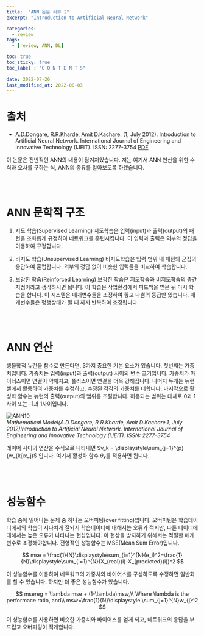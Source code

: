 ```yaml
---
title:  "ANN 논문 리뷰 2"
excerpt: "Introduction to Artificial Neural Network"

categories:
  - review
tags:
  - [review, ANN, DL]

toc: true
toc_sticky: true
toc_label : "C O N T E N T S"
 
date: 2022-07-26
last_modified_at: 2022-08-03
---  
```


# 출처
* A.D.Dongare, R.R.Kharde, Amit D.Kachare. (1, July 2012). Introduction to Artificial Neural Network. International Journal of Engineering and Innovative Technology (IJEIT). ISSN: 2277-3754 [PDF](https://citeseerx.ist.psu.edu/viewdoc/download?doi=10.1.1.1082.1323&rep=rep1&type=pdf)

이 논문은 전반적인  ANN의 내용이 담겨져있습니다. 저는 여기서 ANN 연산을 위한 수식과 오차를 구하는 식, ANN의 종류를 알아보도록 하겠습니다.

<br/><br/>

# ANN 문학적 구조
1. 지도 학습(Supervised Learning)
지도학습은 입력(input)과 출력(output)의 패턴을 조화롭게 규정하여 네트워크를 훈련시킵니다. 이 입력과 출력은 외부의 정답을 이용하여 규정합니다.  

2. 비지도 학습(Unsupervised Learning)
비지도학습은 입력 범위 내 패턴의 군집의 응답하여 훈렵합니다. 외부의 정답 없이 비슷한 입력들을 비교하여 학습합니다.  

3. 보강한 학습(Reinforced Learning)
보강한 학습은 지도학습과 비지도학습의 중간 지점이라고 생각하시면 됩니다. 이 학습은 작업환경에서 피드백을 받은 뒤 다시 학습을 합니다. 이 시스템은 매개변수들을 조정하여 좋고 나쁨의 등급만 있습니다. 매개변수들은 평행상태가 될 때 까지 반복하여 조정됩니다. 

<br/><br/>

# ANN 연산
생물학적 뉴런을 함수로 만든다면, 3가지 중요한 기본 요소가 있습니다. 첫번째는 가중치입니다. 가중치는 입력(input)과 출력(output) 사이의 변수 크기입니다. 가중치가 마이너스이면 연결이 약해지고, 플러스이면 연결을 더욱 강해집니다. 나머지 두개는 뉴런 셀에서 활동하여 가중치를 수정하고, 수정된 각각의 가중치를 더합니다.
마지막으로 활성화 함수는 뉴런의 출력(output)의 범위를 조절합니다. 허용되는 범위는 대체로 0과 1사이 또는 -1과 1사이입니다.

![ANN10](https://user-images.githubusercontent.com/60602671/182395163-d65ef322-0ce5-4c2d-9562-5cf928240da5.PNG)  
<cite>Mathematical Model(A.D.Dongare, R.R.Kharde, Amit D.Kachare.1, July 2012)Introduction to Artificial Neural Network. International Journal of Engineering and Innovative Technology (IJEIT). ISSN: 2277-3754</cite>  

레이어 사이의 연산을 수식으로 나타내면  $v_k = \displaystyle\sum_{j=1}^{p}{w_{kj}x_j}$ 입니다. 여기서 활성화 함수 $\theta_k$를 적용하면 됩니다.

<br/><br/>

# 성능함수
학습 중에 일어나는 문제 중 하나는 오버피팅(over fitting)입니다. 오버피팅은 학습데이터에서의 학습이 지나치게 잘되서 학습데이터에 대해서는 오류가 적지만, 다른 데이터에 대해서는 높은 오류가 나타나는 현삽입니다. 이 현상을 방지하기 위해서는 적절한 매개변수로 조정해야합니다. 전형적인 성능함수는 MSE(Mean Sum Error)입니다.  

$$
mse = \frac{1}{N}\displaystyle\sum_{i=1}^{N}(e_i)^2=\frac{1}{N}\displaystyle\sum_{i=1}^{N}(X_{real}(i)-X_{predicted}(i))^2
$$ 

이 성능함수를 이용하여 네트워크의 가중치와 바이어스를 구성하도록 수정하면 일반화를 할 수 있습니다. 하지만 더 좋은 성능함수가 있습니다.  

$$
msereg = \lambda mse + (1-\lambda)msw,\\
Where \lambda is the performace ratio, and\\
msw=\frac{1}{N}\displaystyle \sum_{j=1}^{N}w_{j}^2
$$

이 성능함수를 사용하면 비슷한 가중치와 바이어스를 얻게 되고, 네트워크의 응답을 부드럽고 오버피팅이 적게합니다. 